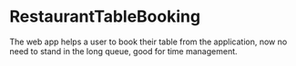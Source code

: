 # RestaurantTableBooking
The web app helps a user to book their table from the application, now no need to stand in the long queue, good for time management.
